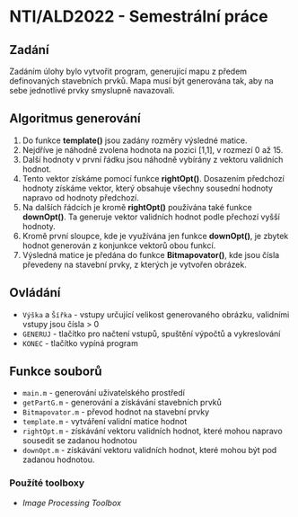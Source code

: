 # NTI/ALD2022 - Semestrální práce
## Zadání

Zadáním úlohy bylo vytvořit program, generující mapu z předem definovaných stavebních prvků. 
Mapa musí být generována tak, aby na sebe jednotlivé prvky smyslupně navazovali.

## Algoritmus generování
1. Do funkce **template()** jsou zadány rozměry výsledné matice.
2. Nejdříve je náhodně zvolena hodnota na pozici [1,1], v rozmezí 0 až 15.
3. Další hodnoty v první řádku jsou náhodně vybírány z vektoru validních hodnot.
4. Tento vektor získáme pomocí funkce **rightOpt()**. Dosazením předchozí hodnoty získáme vektor, který obsahuje všechny sousední hodnoty napravo od hodnoty předchozí.
5. Na dalších řádcích je kromě **rightOpt()** používána také funkce **downOpt()**. Ta generuje vektor validních hodnot podle přechozí vyšší hodnoty.
6. Kromě první sloupce, kde je využívána jen funkce **downOpt()**, je zbytek hodnot generován z konjunkce vektorů obou funkcí.
7. Výsledná matice je předána do funkce **Bitmapovator()**, kde jsou čísla převedeny na stavební prvky, z kterých je vytvořen obrázek.

## Ovládání
* `Výška` a `Šířka` - vstupy určující velikost generovaného obrázku, validními vstupy jsou čísla > 0
* `GENERUJ` - tlačítko pro načtení vstupů, spuštění výpočtů a vykreslování
* `KONEC` - tlačítko vypíná program

## Funkce souborů
* `main.m` - generování uživatelského prostředí
* `getPartG.m` - generování a získávání stavebních prvků
* `Bitmapovator.m` - převod hodnot na stavební prvky
* `template.m` - vytváření validní matice hodnot
* `rightOpt.m` - získávání vektoru validních hodnot, které mohou napravo sousedit se zadanou hodnotou
* `downOpt.m` - získávání vektoru validních hodnot, které mohou být pod zadanou hodnotou.

### Použíté toolboxy
* *Image Processing Toolbox*
